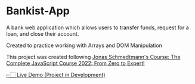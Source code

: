 # Bankist-App
<p> A bank web application which allows users to transfer funds, request for a loan, and close their account. </p>
<p> Created to practice working with Arrays and DOM Manipulation </p>
<p>This project was created following <a href="https://www.udemy.com/course/the-complete-javascript-course/">Jonas Schmedtmann's Course: The Complete JavaScript Course 2022: From Zero to Expert!</a></p>
<a href="xxx">👉🏻 Live Demo (Project in Development)</a>
